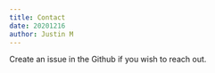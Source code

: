 ```yaml
---
title: Contact
date: 20201216
author: Justin M
---
```


Create an issue in the Github if you wish to reach out.
